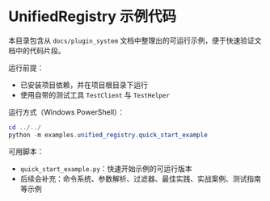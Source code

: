 # UnifiedRegistry 示例代码

本目录包含从 `docs/plugin_system` 文档中整理出的可运行示例，便于快速验证文档中的代码片段。

运行前提：
- 已安装项目依赖，并在项目根目录下运行
- 使用自带的测试工具 `TestClient` 与 `TestHelper`

运行方式（Windows PowerShell）：

```powershell
cd ../../
python -m examples.unified_registry.quick_start_example
```

可用脚本：
- `quick_start_example.py`：快速开始示例的可运行版本
- 后续会补充：命令系统、参数解析、过滤器、最佳实践、实战案例、测试指南等示例


